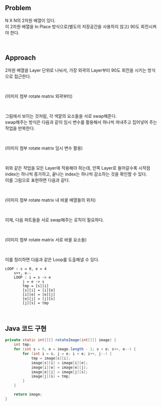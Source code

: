 ## Problem

N X N의 2차원 배열이 있다.  
이 2차원 배열을 In Place 방식으로(별도의 저장공간을 사용하지 않고) 90도 회전시켜야 한다.

</br>

## Approach

2차원 배열을 Layer 단위로 나눠서, 가장 외곽의 Layer부터 90도 회전을 시키는 방식으로 접근한다.

</br>

(이미지 첨부 rotate matrix 외곽부터)

</br>

그림에서 보이는 것처럼, 각 색깔의 요소들을 서로 swap해준다.  
swap해주는 방식은 다음과 같이 임시 변수를 활용해서 하나씩 꺼내주고 집어넣어 주는 작업을 반복한다.

</br>

(이미지 첨부 rotate matrix 임시 변수 활용)

</br>

위와 같은 작업을 모든 Layer에 적용해야 하는데, 안쪽 Layer로 들어갈수록 시작점 index는 하나씩 증가하고, 끝나는 index는 하나씩 감소하는 것을 확인할 수 있다.  
이를 그림으로 표현하면 다음과 같다.

</br>

(이미지 첨부 rotate matrix 내 바꿀 배열들의 위치)

</br>

이제, 다음 파트들을 서로 swap해주는 로직이 필요하다.

</br>

(이미지 첨부 rotate matrix 서로 바꿀 요소들)

</br>

이를 정리하면 다음과 같은 Loop를 도출해낼 수 있다.

```
LOOP : s = 0, e = 4
    s++, e--
    LOOP : i = s -> e
        j = e -> s
        tmp = [s][i]
        [s][i] = [i][e]
        [i][e] = [e][j]
        [e][j] = [j][s]
        [j][s] = tmp
```

</br>

## Java 코드 구현

```java
private static int[][] rotateImage(int[][] image) {
    int tmp;
    for (int s = 0, e = image.length - 1; s < e; s++, e--) {
        for (int i = s, j = e; i < e; i++, j--) {
            tmp = image[s][i];
            image[s][i] = image[i][e];
            image[i][e] = image[e][j];
            image[e][j] = image[j][s];
            image[j][s] = tmp;
        }
    }

    return image;
}
```
